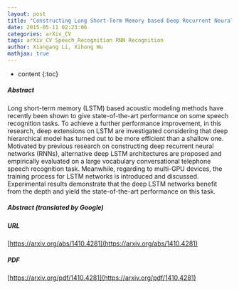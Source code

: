 ```yaml
---
layout: post
title: "Constructing Long Short-Term Memory based Deep Recurrent Neural Networks for Large Vocabulary Speech Recognition"
date: 2015-05-11 02:23:06
categories: arXiv_CV
tags: arXiv_CV Speech_Recognition RNN Recognition
author: Xiangang Li, Xihong Wu
mathjax: true
---
```


* content
{:toc}

##### Abstract
Long short-term memory (LSTM) based acoustic modeling methods have recently been shown to give state-of-the-art performance on some speech recognition tasks. To achieve a further performance improvement, in this research, deep extensions on LSTM are investigated considering that deep hierarchical model has turned out to be more efficient than a shallow one. Motivated by previous research on constructing deep recurrent neural networks (RNNs), alternative deep LSTM architectures are proposed and empirically evaluated on a large vocabulary conversational telephone speech recognition task. Meanwhile, regarding to multi-GPU devices, the training process for LSTM networks is introduced and discussed. Experimental results demonstrate that the deep LSTM networks benefit from the depth and yield the state-of-the-art performance on this task.

##### Abstract (translated by Google)


##### URL
[https://arxiv.org/abs/1410.4281](https://arxiv.org/abs/1410.4281)

##### PDF
[https://arxiv.org/pdf/1410.4281](https://arxiv.org/pdf/1410.4281)


